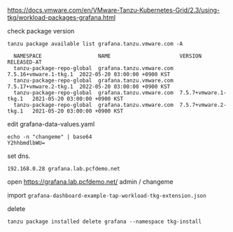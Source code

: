 https://docs.vmware.com/en/VMware-Tanzu-Kubernetes-Grid/2.3/using-tkg/workload-packages-grafana.html

check package version
```
tanzu package available list grafana.tanzu.vmware.com -A

  NAMESPACE                  NAME                      VERSION                RELEASED-AT
  tanzu-package-repo-global  grafana.tanzu.vmware.com  7.5.16+vmware.1-tkg.1  2022-05-20 03:00:00 +0900 KST
  tanzu-package-repo-global  grafana.tanzu.vmware.com  7.5.17+vmware.2-tkg.1  2022-05-20 03:00:00 +0900 KST
  tanzu-package-repo-global  grafana.tanzu.vmware.com  7.5.7+vmware.1-tkg.1   2021-05-20 03:00:00 +0900 KST
  tanzu-package-repo-global  grafana.tanzu.vmware.com  7.5.7+vmware.2-tkg.1   2021-05-20 03:00:00 +0900 KST
```

edit grafana-data-values.yaml

```
echo -n "changeme" | base64
Y2hhbmdlbWU=
```

set dns.
```
192.168.0.28 grafana.lab.pcfdemo.net
```

open https://grafana.lab.pcfdemo.net/  admin / changeme

import `grafana-dashboard-example-tap-workload-tkg-extension.json`


delete
```
tanzu package installed delete grafana --namespace tkg-install
```

